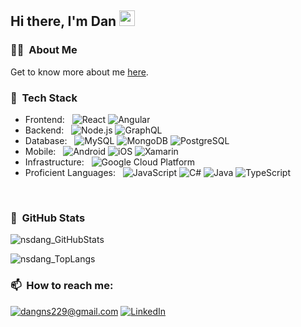 <h2>Hi there, I'm Dan <img src="https://media.giphy.com/media/hvRJCLFzcasrR4ia7z/giphy.gif" width="25px"></h2>

<h3>👨‍💻 &nbsp;About Me</h3>

Get to know more about me [here](https://nsdang.com/).


<h3>🥞 &nbsp;Tech Stack</h3>

- Frontend: &nbsp;
  ![React](https://img.shields.io/badge/-React-333333?style=flat&logo=react)
  ![Angular](https://img.shields.io/badge/-Redux-333333?style=flat&logo=redux&logoColor=purple)
- Backend: &nbsp;
  ![Node.js](https://img.shields.io/badge/-Node.js-333333?style=flat&logo=node.js)
  ![GraphQL](https://img.shields.io/badge/-Graph%20QL-333333?style=flat&logo=graphql&logoColor=magenta)
- Database: &nbsp;
  ![MySQL](https://img.shields.io/badge/-MySQL-333333?style=flat&logo=mysql)
  ![MongoDB](https://img.shields.io/badge/-MongoDB-333333?style=flat&logo=mongodb)
  ![PostgreSQL](https://img.shields.io/badge/-PostgreSQL-333333?style=flat&logo=postgreSQL)
- Mobile: &nbsp;
  ![Android](https://img.shields.io/badge/-Android-333333?style=flat&logo=android)
  ![iOS](https://img.shields.io/badge/-iOS-333333?style=flat&logo=apple)
  ![Xamarin](https://img.shields.io/badge/-Xamarin-333333?style=flat&logo=Xamarin)
- Infrastructure: &nbsp;
  ![Google Cloud Platform](https://img.shields.io/badge/-Google%20Cloud%20Platform-333333?style=flat&logo=google&logoColor=red)
- Proficient Languages: &nbsp;
  ![JavaScript](https://img.shields.io/badge/-JavaScript-333333?style=flat&logo=javascript)
  ![C#](https://img.shields.io/badge/-C_Sharp-333333?style=flat&logo=c-sharp)
  ![Java](https://img.shields.io/badge/-Java-333333?style=flat&logo=java&logoColor=orange)
  ![TypeScript](https://img.shields.io/badge/-TypeScript-333333?style=flat&logo=typescript)
<br/>


<h3>👀 &nbsp;GitHub Stats</h3>

<p align="left"> <img src="https://github-readme-stats.vercel.app/api?username=nsdang&show_icons=true" alt="nsdang_GitHubStats" />
<p align="left"> <img src="https://github-readme-stats.vercel.app/api/top-langs/?username=nsdang&layout=compact" alt="nsdang_TopLangs" />

<h3>📫 &nbsp;How to reach me:</h3>

<a href="mailto:dangns229@gmail.com">![dangns229@gmail.com](https://img.shields.io/badge/Gmail-D14836?style=for-the-badge&logo=gmail&logoColor=white)</a> <a href="https://www.linkedin.com/in/dang-s-nguyen/">![LinkedIn](https://img.shields.io/badge/LinkedIn-0077B5?style=for-the-badge&logo=linkedin&logoColor=white)</a>



